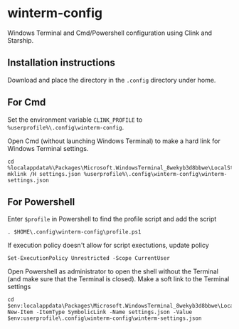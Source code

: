 # winterm-config

Windows Terminal and Cmd/Powershell configuration using Clink and Starship.

## Installation instructions

Download and place the directory in the `.config` directory under home.

## For Cmd

Set the environment variable `CLINK_PROFILE` to `%userprofile%\.config\winterm-config`.

Open Cmd (without launching Windows Terminal) to make a hard link for Windows Terminal settings.

```
cd %localappdata%\Packages\Microsoft.WindowsTerminal_8wekyb3d8bbwe\LocalState
mklink /H settings.json %userprofile%\.config\winterm-config\winterm-settings.json
```

## For Powershell

Enter `$profile` in Powershell to find the profile script and add the script

```
. $HOME\.config\winterm-config\profile.ps1
```

If execution policy doesn't allow for script exectutions, update policy

```
Set-ExecutionPolicy Unrestricted -Scope CurrentUser
```

Open Powershell as administrator to open the shell without the Terminal (and make sure that the Terminal is closed). Make a soft link to the Terminal settings

```
cd $env:localappdata\Packages\Microsoft.WindowsTerminal_8wekyb3d8bbwe\LocalState
New-Item -ItemType SymbolicLink -Name settings.json -Value $env:userprofile\.config\winterm-config\winterm-settings.json
```
